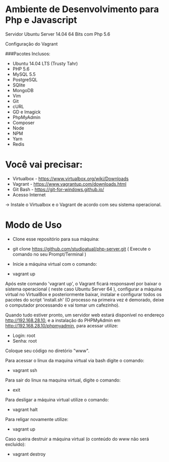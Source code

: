 Ambiente de Desenvolvimento para Php e Javascript
===========

Servidor Ubuntu Server 14.04 64 Bits com Php 5.6

Configuração do Vagrant

###Pacotes Inclusos:

- Ubuntu 14.04 LTS (Trusty Tahr)
- PHP 5.6
- MySQL 5.5
- PostgreSQL
- SQlite
- MongoDB
- Vim
- Git
- cURL
- GD e Imagick
- PhpMyAdmin 
- Composer
- Node
- NPM
- Yarn
- Redis


Você vai precisar: 
==============

- Virtualbox - https://www.virtualbox.org/wiki/Downloads
- Vagrant - https://www.vagrantup.com/downloads.html
- Git Bash - https://git-for-windows.github.io/
- Acesso Internet


-> Instale o Virtualbox e o Vagrant de acordo com seu sistema operacional.


Modo de Uso
===========

* Clone esse repositório para sua máquina:

- git clone https://github.com/studioatual/php-server.git ( Execute o comando no seu Prompt/Terminal )

* Inicie a máquina virtual com o comando:

- vagrant up 


Após este comando 'vagrant up', o Vagrant ficará responsavel por baixar o sistema operacional ( neste caso Ubuntu Server 64 ), configurar a máquina virtual no VirtualBox e posteriormente baixar, instalar e configurar todos os pacotes do script 'install.sh' (O processo na primeira vez é demorado, deixe o computador processando e vai tomar um cafezinho).

Quando tudo estiver pronto, um servidor web estará disponível no endereço http://192.168.28.10, e a instalação do PHPMyAdmin em http://192.168.28.10/phpmyadmin, para acessar utilize:

- Login: root
- Senha: root


Coloque seu código no diretório "www".

Para acessar o linux da maquina virtual via bash digite o comando:

- vagrant ssh

Para sair do linux na maquina virtual, digite o comando:

- exit

Para desligar a máquina virtual utilize o comando:

- vagrant halt

Para religar novamente utilize:

- vagrant up

Caso queira destruir a máquina virtual (o conteúdo do www não será excluido):

- vagrant destroy